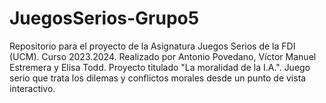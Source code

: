 # JuegosSerios-Grupo5
Repositorio para el proyecto de la Asignatura Juegos Serios de la FDI (UCM). Curso 2023.2024.
Realizado por Antonio Povedano, Víctor Manuel Estremera y Elisa Todd.
Proyecto titulado "La moralidad de la I.A.". Juego serio que trata los dilemas y conflictos morales desde un punto de vista interactivo.

